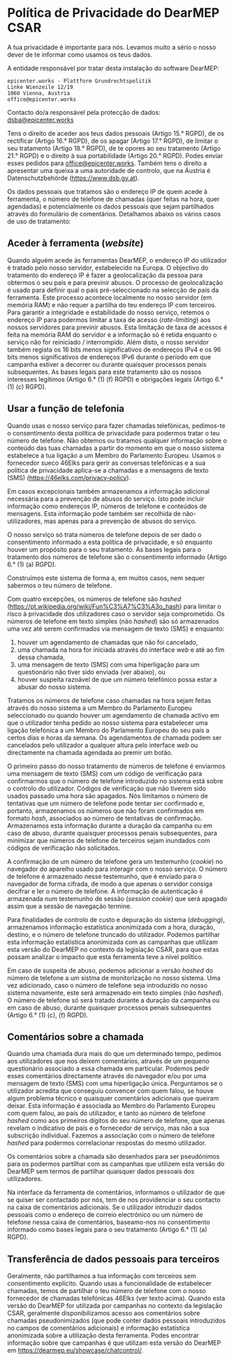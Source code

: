 <!--
SPDX-FileCopyrightText: © 2023 Hugo Peixoto

SPDX-License-Identifier: AGPL-3.0-or-later
-->

# Política de Privacidade do DearMEP CSAR

A tua privacidade é importante para nós. Levamos muito a sério o nosso dever de te informar como usamos os teus dados.

A entidade responsável por tratar desta instalação do software DearMEP:

```
epicenter.works - Plattform Grundrechtspolitik
Linke Wienzeile 12/19
1060 Vienna, Austria
office@epicenter.works
```

Contacto do/a responsável pela protecção de dados: <dsba@epicenter.works>

Tens o direito de aceder aos teus dados pessoais (Artigo 15.° RGPD), de os rectificar (Artigo 16.° RGPD), de os apagar (Artigo 17.° RGPD), de limitar o seu tratamento (Artigo 18.° RGPD), de te opores ao seu tratamento (Artigo 21.° RGPD) e o direito à sua portabilidade (Artigo 20.° RGPD).
Podes enviar esses pedidos para <office@epicenter.works>.
Também tens o direito a apresentar uma queixa a uma autoridade de controlo, que na Áustria é Datenschutzbehörde (<https://www.dsb.gv.at>).

Os dados pessoais que tratamos são o endereço IP de quem acede à ferramenta, o número de telefone de chamadas (quer feitas na hora, quer agendadas) e potencialmente os dados pessoais que sejam partilhados através do formulário de comentários.
Detalhamos abaixo os vários casos de uso de tratamento:

## Aceder à ferramenta (*website*)

Quando alguém acede às ferramentas DearMEP, o endereço IP do utilizador é tratado pelo nosso servidor, estabelecido na Europa.
O objectivo do tratamento do endereço IP é fazer a geolocalização da pessoa para obtermos o seu país e para previnir abusos.
O processo de geolocalização é usado para definir qual o país pré-seleccionado na selecção de país da ferramenta.
Este processo acontece localmente no nosso servidor (em memória RAM) e não requer a partilha do teu endereço IP com terceiros.
Para garantir a integridade e estabilidade do nosso serviço, retemos o endereço IP para podermos limitar a taxa de acesso (*rate-limiting*) aos nossos servidores para previnir abusos.
Esta limitação de taxa de acessos é feita na memória RAM do servidor e a informação só é retida enquanto o serviço não for reiniciado / interrompido.
Além disto, o nosso servidor também regista os 16 bits menos significativos de endereços IPv4 e os 96 bits menos significativos de endereços IPv6 durante o período em que campanha estiver a decorrer ou durante quaisquer processos penais subsequentes.
As bases legais para este tratamento são os nossos interesses legítimos (Artigo 6.° (1) (f) RGPD) e obrigações legais (Artigo 6.° (1) (c) RGPD).

## Usar a função de telefonia

Quando usas o nosso serviço para fazer chamadas telefónicas, pedimos-te o consentimento desta política de privacidade para podermos tratar o teu número de telefone.
Não obtemos ou tratamos qualquer informação sobre o conteúdo das tuas chamadas a partir do momento em que o nosso sistema estabelece a tua ligação a um Membro do Parlamento Europeu.
Usamos o fornecedor sueco 46Elks para gerir as conversas telefónicas e a sua política de privacidade aplica-se a chamadas e a mensagens de texto (SMS) (<https://46elks.com/privacy-policy>).

Em casos excepcionais também armazenamos a informação adicional necessária para a prevenção de abusos do serviço.
Isto pode incluir informação como endereços IP, números de telefone e conteúdos de mensagens.
Esta informação pode também ser recolhida de não-utilizadores, mas apenas para a prevenção de abusos do serviço.

O nosso serviço só trata números de telefone depois de ser dado o consentimento informado a esta política de privacidade, e só enquanto houver um propósito para o seu tratamento.
As bases legais para o tratamento dos números de telefone são o consentimento informado (Artigo 6.° (1) (a) RGPD).

Construímos este sistema de forma a, em muitos casos, nem sequer sabermos o teu número de telefone.

Com quatro excepções, os números de telefone são *hashed* (<https://pt.wikipedia.org/wiki/Fun%C3%A7%C3%A3o_hash>) para limitar o risco à privacidade dos utilizadores caso o servidor seja comprometido.
Os números de telefone em texto simples (não *hashed*) são só armazenados uma vez até serem confirmados via mensagem de texto (SMS) e enquanto:
1) houver um agendamento de chamadas que não foi cancelado,
2) uma chamada na hora for iniciada através do interface *web* e até ao fim dessa chamada,
3) uma mensagem de texto (SMS) com uma hiperligação para um questionário não tiver sido enviada (ver abaixo), ou
4) houver suspeita razoável de que um número telefónico possa estar a abusar do nosso sistema.

Tratamos os números de telefone caso chamadas na hora sejam feitas através do nosso sistema a um Membro do Parlamento Europeu seleccionado ou quando houver um agendamento de chamada activo em que o utilizador tenha pedido ao nosso sistema para estabelecer uma ligação telefónica a um Membro do Parlamento Europeu do seu país a certos dias e horas da semana.
Os agendamentos de chamada podem ser cancelados pelo utilizador a qualquer altura pelo interface *web* ou directamente na chamada agendada ao premir um botão.

O primeiro passo do nosso tratamento de números de telefone é enviarmos uma mensagem de texto (SMS) com um código de verificação para confirmarmos que o número de telefone introduzido no sistema está sobre o controlo do utilizador.
Códigos de verificação que não tiverem sido usados passado uma hora são apagados.
Nós limitamos o número de tentativas que um número de telefone pode tentar ser confirmado e, portanto, armazenamos os números que não foram confirmados em formato *hash*, associados ao número de tentativas de confirmação.
Armazenamos esta informação durante a duração da campanha ou em caso de abuso, durante quaisquer processos penais subsequentes, para minimizar que números de telefone de terceiros sejam inundados com códigos de verificação não solicitados.

A confirmação de um número de telefone gera um testemunho (*cookie*) no navegador do aparelho usado para interagir com o nosso serviço.
O número de telefone é armazenado nesse testemunho, que é enviado para o navegador de forma cifrada, de modo a que apenas o servidor consiga decifrar e ler o número de telefone.
A informação de autenticação é armazenada num testemunho de sessão (*session cookie*) que será apagado assim que a sessão de navegação termine.

Para finalidades de controlo de custo e depuração do sistema (*debugging*), armazenamos informação estatística anonimizada com a hora, duração, destino, e o número de telefone truncado do utilizador.
Podemos partilhar esta informação estatística anonimizada com as campanhas que utilizam esta versão do DearMEP no contexto da legislação CSAR, para que estas possam analizar o impacto que esta ferramenta teve a nível político.

Em caso de suspeita de abuso, podemos adicionar a versão *hashed* do número de telefone a um sistma de monitorização no nosso sistema.
Uma vez adicionado, caso o número de telefone seja introduzido no nosso sistema novamente, este será armazenado em texto simples (não *hashed*).
O número de telefone só será tratado durante a duração da campanha ou em caso de abuso, durante quaisquer processos penais subsequentes (Artigo 6.° (1) (c), (f) RGPD).

## Comentários sobre a chamada

Quando uma chamada dura mais do que um determinado tempo, pedimos aos utilizadores que nos deixem comentários, através de um pequeno questionário associado a essa chamada em particular.
Podemos pedir esses comentários directamente através do navegador e/ou por uma mensagem de texto (SMS) com uma hiperligação única.
Perguntamos se o utilizador acredita que conseguiu convencer com quem falou, se houve algum problema técnico e quaisquer comentários adicionais que queiram deixar.
Esta informação é associada ao Membro do Parlamento Europeu com quem falou, ao país do utilizador, e tanto ao número de telefone *hashed* como aos primeiros dígitos do seu número de telefone, que apenas revelam o indicativo de país e o fornecedor de serviço, mas não a sua subscrição individual. Fazemos a associação com o número de telefone *hashed* para podermos correlacionar respostas do mesmo utilizador.

Os comentários sobre a chamada são desenhados para ser pseudónimos para os podermos partilhar com as campanhas que utilizem esta versão do DearMEP sem termos de partilhar quaisquer dados pessoais dos utilizadores.

Na interface da ferramenta de comentários, informamos o utilizador de que se quiser ser contactado por nós, tem de nos providenciar o seu contacto na caixa de comentários adicionais.
Se o utilizador introduzir dados pessoais como o endereço de correio electrónico ou um número de telefone nessa caixa de comentários, baseamo-nos no consentimento informado como bases legais para o seu tratamento (Artigo 6.° (1) (a) RGPD).

## Transferência de dados pessoais para terceiros

Geralmente, não partilhamos a tua informação com terceiros sem consentimento explícito.
Quando usas a funcionalidade de estabelecer chamadas, temos de partilhar o teu número de telefone com o nosso fornecedor de chamadas telefónicas 46Elks (ver texto acima).
Quando esta versão do DearMEP for utilizada por campanhas no contexto da legislação CSAR, geralmente disponibilizamos acesso aos comentários sobre chamadas pseudonimizados (que pode conter dados pessoais introduzidos no campos de comentários adicionais) e informação estatística anonimizada sobre a utilização desta ferramenta.
Podes encontrar informação sobre que campanhas é que utilizam esta versão do DearMEP em <https://dearmep.eu/showcase/chatcontrol/>.
